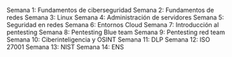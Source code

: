

Semana 1: Fundamentos de ciberseguridad
Semana 2: Fundamentos de redes
Semana 3: Linux
Semana 4: Administración de servidores
Semana 5: Seguridad en redes
Semana 6: Entornos Cloud
Semana 7: Introducción al pentesting
Semana 8: Pentesting Blue team 
Semana 9: Pentesting red team
Semana 10: Ciberinteligencia y OSINT
Semana 11: DLP
Semana 12: ISO 27001
Semana 13: NIST
Semana 14: ENS
